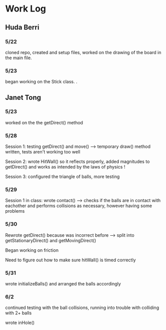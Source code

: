 # Work Log

## Huda Berri

### 5/22

cloned repo, created and setup files, worked on the drawing of the board in the main file.

### 5/23

began working on the Stick class. .


## Janet Tong

### 5/23 

worked on the the getDirect() method

### 5/28

Session 1: testing getDirect() and move() --> temporary draw() method 
written, tests aren't working too well 

Session 2: wrote HitWall() so it reflects properly, added magnitudes to 
getDirect() and works as intended by the laws of physics ! 

Session 3: configured the triangle of balls, more testing 

### 5/29 

Session 1 in class: wrote contact() --> checks if the balls are in contact 
with eachother and performs collisions as necessary, however having some 
problems 


### 5/30 

Rewrote getDirect() because was incorrect before --> split into getStationaryDirect() and 
getMovingDirect() 

Began working on friction 

Need to figure out how to make sure hitWall() is timed correctly 

### 5/31 

wrote initializeBalls() and arranged the balls accordingly 

### 6/2 

continued testing with the ball collisions, running into trouble with colliding with 2+ balls 

wrote inHole() 
